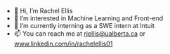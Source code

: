 - 👋 Hi, I’m Rachel Ellis
- 👀 I’m interested in Machine Learning and Front-end
- 🌱 I’m currently interning as a SWE intern at Intuit
- 📫 You can reach me at rjellis@ualberta.ca or www.linkedin.com/in/rachelellis01

<!---
rachel-ellis/rachel-ellis is a ✨ special ✨ repository because its `README.md` (this file) appears on your GitHub profile.
You can click the Preview link to take a look at your changes.
--->
